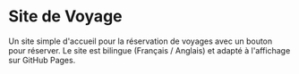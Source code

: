 # Site de Voyage

Un site simple d'accueil pour la réservation de voyages avec un bouton pour réserver.
Le site est bilingue (Français / Anglais) et adapté à l'affichage sur GitHub Pages.
